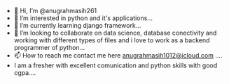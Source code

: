 - 👋 Hi, I’m @anugrahmasih261
- 👀 I’m interested in python and it's applications...
- 🌱 I’m currently learning django framework...
- 💞️ I’m looking to collaborate on data science, database conectivity  and working with different types of files and i love to work as a backend programmer of python...
- 📫 How to reach me contact me here anugrahmasih1012@icloud.com ....
- I am a fresher with excellent comunication and python skills with good cgpa....   

<!---
anugrahmasih261/anugrahmasih261 is a ✨ special ✨ repository because its `README.md` (this file) appears on your GitHub profile.
You can click the Preview link to take a look at your changes.
--->
